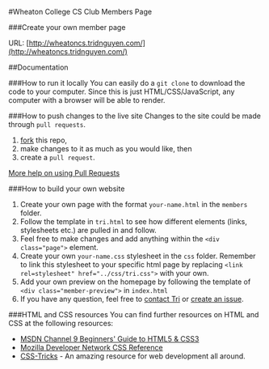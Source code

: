 #Wheaton College CS Club Members Page

###Create your own member page

URL: [http://wheatoncs.tridnguyen.com/](http://wheatoncs.tridnguyen.com/)

##Documentation

###How to run it locally
You can easily do a ``git clone`` to download the code to your computer. Since this is just HTML/CSS/JavaScript, any computer with a browser will be able to render.

###How to push changes to the live site
Changes to the site could be made through ``pull requests``.

1. [fork](/tnguyen14/wheatoncs/fork_select) this repo,
2. make changes to it as much as you would like, then
3. create a ``pull request``.

[More help on using Pull Requests](https://help.github.com/articles/using-pull-requests)

###How to build your own website
1. Create your own page with the format ``your-name.html`` in the ``members`` folder.
2. Follow the template in ``tri.html`` to see how different elements (links, stylesheets etc.) are pulled in and follow.
3. Feel free to make changes and add anything within the ``<div class="page">`` element.
4. Create your own ``your-name.css`` stylesheet in the ``css`` folder. Remember to link this stylesheet to your specific html page by replacing ``<link rel=stylesheet" href="../css/tri.css">`` with your own.
5. Add your own preview on the homepage by following the template of ``<div class="member-preview">`` in ``index.html``
6. If you have any question, feel free to [contact Tri](mailto:nguyen_tri@wheatonma.edu) or [create an issue](https://github.com/tnguyen14/wheatoncs/issues).

###HTML and CSS resources
You can find further resources on HTML and CSS at the following resources:
- [MSDN Channel 9 Beginners' Guide to HTML5 & CSS3](http://channel9.msdn.com/Series/HTML5-CSS3-Fundamentals-Development-for-Absolute-Beginners)
- [Mozilla Developer Network CSS Reference](https://developer.mozilla.org/en/CSS/CSS_Reference)
- [CSS-Tricks](http://css-tricks.com) - An amazing resource for web development all around.
